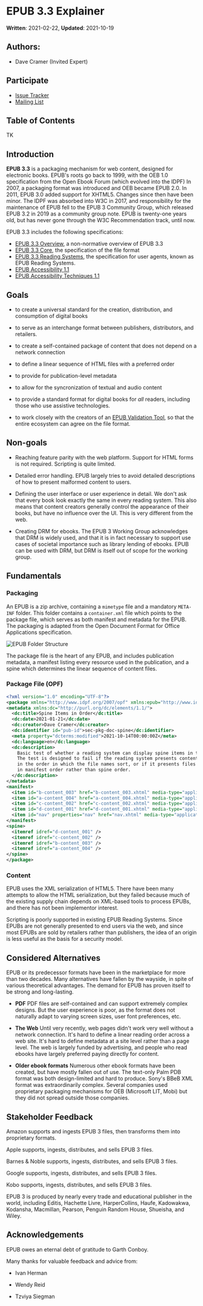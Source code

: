# EPUB 3.3 Explainer

**Written**: 2021-02-22, **Updated**: 2021-10-19 

## Authors:

 * Dave Cramer (Invited Expert)
 
## Participate

 * [Issue Tracker](https://github.com/w3c/epub-specs/issues)
 * [Mailing List](https://lists.w3.org/Archives/Public/public-epub-wg/)
 
## Table of Contents

TK
 
## Introduction

**EPUB 3.3** is a packaging mechanism for web content, designed for electronic books. EPUB's roots go back to 1999, with the OEB 1.0 specification from the Open Ebook Forum (which evolved into the IDPF) In 2007, a packaging format was introduced and OEB became EPUB 2.0. In 2011, EPUB 3.0 added support for XHTML5. Changes since then have been minor. The IDPF was absorbed into W3C in 2017, and responsibility for the maintenance of EPUB fell to the EPUB 3 Community Group, which released EPUB 3.2 in 2019 as a community group note. EPUB is twenty-one years old, but has never gone through the W3C Recommendation track, until now. 

EPUB 3.3 includes the following specifications:

* [EPUB 3.3 Overview](https://w3c.github.io/epub-specs/epub33/overview/), a non-normative overview of EPUB 3.3
* [EPUB 3.3 Core](https://w3c.github.io/epub-specs/epub33/core/), the specification of the file format
* [EPUB 3.3 Reading Systems](https://w3c.github.io/epub-specs/epub33/rs/), the specification for user agents, known as EPUB Reading Systems. 
* [EPUB Accessibility 1.1](https://w3c.github.io/epub-specs/epub33/a11y/)
* [EPUB Accessibility Techniques 1.1](https://w3c.github.io/epub-specs/epub33/a11y-tech/)

## Goals

* to create a universal standard for the creation, distribution, and consumption of digital books

* to serve as an interchange format between publishers, distributors, and retailers. 

* to create a self-contained package of content that does not depend on a network connection

* to define a linear sequence of HTML files with a preferred order

* to provide for publication-level metadata

* to allow for the syncronization of textual and audio content

* to provide a standard format for digital books for *all* readers, including those who use assistive technologies.

* to work closely with the creators of an [EPUB Validation Tool](https://github.com/w3c/epubcheck), so that the entire ecosystem can agree on the file format.

## Non-goals

* Reaching feature parity with the web platform. Support for HTML forms is not required. Scripting is quite limited. 

* Detailed error handling. EPUB largely tries to avoid detailed descriptions of how to present malformed content to users. 

* Defining the user interface or user experience in detail. We don't ask that every book look exactly the same in every reading system. This also means that content creators generally control the appearance of their books, but have no influence over the UI. This is very different from the web. 

* Creating DRM for ebooks. The EPUB 3 Working Group acknowledges that DRM is widely used, and that it is in fact necessary to support use cases of societal importance such as library lending of ebooks. EPUB can be used with DRM, but DRM is itself out of scope for the working group.

## Fundamentals


### Packaging

An EPUB is a zip archive, containing a `mimetype` file and a mandatory `META-INF` folder. This folder contains a `container.xml` file which points to the package file, which serves as both manifest and metadata for the EPUB. The packaging is adapted from the Open Document Format for Office Applications specification.


![EPUB Folder Structure](epub-folder-structure.png) 

The package file is the heart of any EPUB, and includes publication metadata, a manifest listing every resource used in the publication, and a spine which determines the linear sequence of content files. 

### Package File (OPF)

```xml
<?xml version="1.0" encoding="UTF-8"?>
<package xmlns="http://www.idpf.org/2007/opf" xmlns:epub="http://www.idpf.org/2007/ops" version="3.0" xml:lang="en" unique-identifier="pub-id">
<metadata xmlns:dc="http://purl.org/dc/elements/1.1/">
  <dc:title>Spine Items in Order</dc:title>
  <dc:date>2021-01-21</dc:date>
  <dc:creator>Dave Cramer</dc:creator>
  <dc:identifier id="pub-id">sec-pkg-doc-spine</dc:identifier>
  <meta property="dcterms:modified">2021-10-14T00:00:00Z</meta>
  <dc:language>en</dc:language>
  <dc:description>
    Basic test of whether a reading system can display spine items in the correct order. 
    The test is designed to fail if the reading system presents content 
    in the order in which the file names sort, or if it presents files 
    in manifest order rather than spine order.
  </dc:description> 
</metadata>
<manifest>
  <item id="b-content_003" href="b-content_003.xhtml" media-type="application/xhtml+xml" />
  <item id="a-content_004" href="a-content_004.xhtml" media-type="application/xhtml+xml" />
  <item id="c-content_002" href="c-content_002.xhtml" media-type="application/xhtml+xml" />
  <item id="d-content_001" href="d-content_001.xhtml" media-type="application/xhtml+xml" />
  <item id="nav" properties="nav" href="nav.xhtml" media-type="application/xhtml+xml" />
</manifest>
<spine>
  <itemref idref="d-content_001" />
  <itemref idref="c-content_002" />
  <itemref idref="b-content_003" />
  <itemref idref="a-content_004" />
</spine>
</package>
```

### Content

EPUB uses the XML serialization of HTML5. There have been many attempts to allow the HTML serialization, but they failed because much of the existing supply chain depends on XML-based tools to process EPUBs, and there has not been implementor interest. 

Scripting is poorly supported in existing EPUB Reading Systems. Since EPUBs are not generally presented to end users via the web, and since most EPUBs are sold by retailers rather than publishers, the idea of an origin is less useful as the basis for a security model. 



## Considered Alternatives

EPUB or its predecessor formats have been in the marketplace for more than two decades. Many alternatives have fallen by the wayside, in spite of various theoretical advantages. The demand for EPUB has proven itself to be strong and long-lasting. 

* **PDF** PDF files are self-contained and can support extremely complex designs. But the user experience is poor, as the format does not naturally adapt to varying screen sizes, user font preferences, etc.

* **The Web** Until very recently, web pages didn't work very well without a network connection. It's hard to define a linear reading order across a web site. It's hard to define metadata at a site level rather than a page level. The web is largely funded by advertising, and people who read ebooks have largely preferred paying directly for content. 

* **Older ebook formats** Numerous other ebook formats have been created, but have mostly fallen out of use. The text-only Palm PDB format was both design-limited and hard to produce. Sony's BBeB XML format was extraordinarily complex. Several companies used proprietary packaging mechanisms for OEB (Microsoft LIT, Mobi) but they did not spread outside those companies. 


## Stakeholder Feedback

Amazon supports and ingests EPUB 3 files, then transforms them into proprietary formats.

Apple supports, ingests, distributes, and sells EPUB 3 files.

Barnes & Noble supports, ingests, distributes, and sells EPUB 3 files.

Google supports, ingests, distributes, and sells EPUB 3 files.

Kobo supports, ingests, distributes, and sells EPUB 3 files.

EPUB 3 is produced by nearly every trade and educational publisher in the world, including Editis, Hachette Livre, HarperCollins, Haufe, Kadowakwa, Kodansha, Macmillan, Pearson, Penguin Random House, Shueisha, and Wiley. 

## Acknowledgements

EPUB owes an eternal debt of gratitude to Garth Conboy.

Many thanks for valuable feedback and advice from:

* Ivan Herman

* Wendy Reid

* Tzviya Siegman






